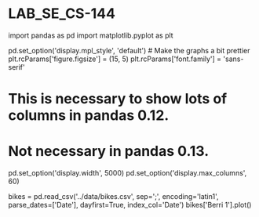 # LAB_SE_CS-144

import pandas as pd
import matplotlib.pyplot as plt

pd.set_option('display.mpl_style', 'default') # Make the graphs a bit prettier
plt.rcParams['figure.figsize'] = (15, 5)
plt.rcParams['font.family'] = 'sans-serif'

# This is necessary to show lots of columns in pandas 0.12. 
# Not necessary in pandas 0.13.
pd.set_option('display.width', 5000) 
pd.set_option('display.max_columns', 60)

bikes = pd.read_csv('../data/bikes.csv', sep=';', encoding='latin1', parse_dates=['Date'], dayfirst=True, index_col='Date')
bikes['Berri 1'].plot()
